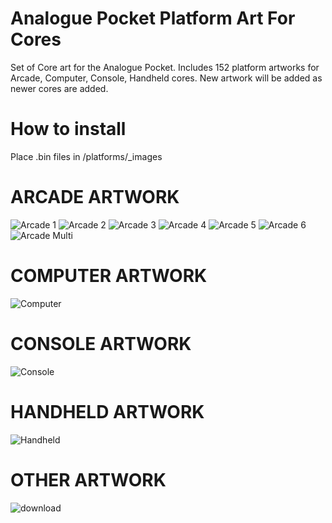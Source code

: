# Analogue Pocket Platform Art For Cores
Set of Core art for the Analogue Pocket. Includes 152 platform artworks for Arcade, Computer, Console, Handheld cores. New artwork will be added as newer cores are added.

# How to install
Place .bin files in /platforms/_images

# ARCADE ARTWORK
![Arcade 1](https://github.com/user-attachments/assets/548fea78-e1e4-4eac-a24f-0052365a361c)
![Arcade 2](https://github.com/user-attachments/assets/064610a0-5523-4f76-8ef8-e65908fd4efe)
![Arcade 3](https://github.com/user-attachments/assets/e03172ba-5f43-47ef-aff2-356a68937afa)
![Arcade 4](https://github.com/user-attachments/assets/8fe7f781-658d-455d-a865-570a33d65653)
![Arcade 5](https://github.com/user-attachments/assets/f99eb73d-414a-42f8-9f5b-41576370a6ed)
![Arcade 6](https://github.com/user-attachments/assets/42340ff1-102d-4847-8c21-227f2c0f4564)
![Arcade Multi](https://github.com/user-attachments/assets/5f344a3f-2279-4bbd-a9d7-a6cfd0c83e85)

# COMPUTER ARTWORK
![Computer](https://github.com/user-attachments/assets/619220d1-3396-4b47-a6e9-d86034c3f4d1)

# CONSOLE ARTWORK
![Console](https://github.com/user-attachments/assets/7b583ee4-56ef-4375-a0ed-e49382f0cfc7)

# HANDHELD ARTWORK
![Handheld](https://github.com/user-attachments/assets/0688023f-4748-4f91-b809-9c3db40574b0)

# OTHER ARTWORK
![download](https://github.com/user-attachments/assets/01b7942f-c415-4ddb-a5af-4305cac78772)
